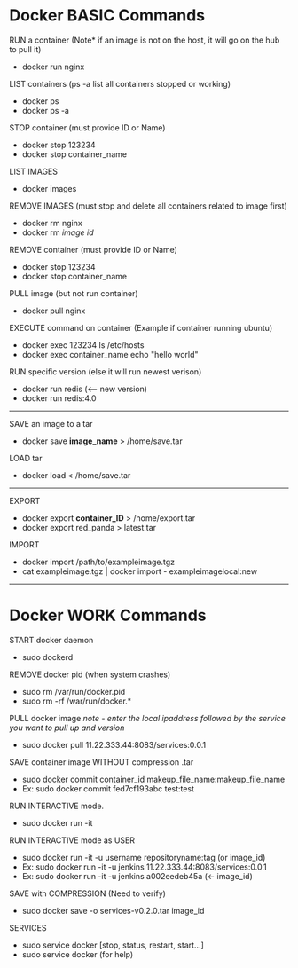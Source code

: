 # Docker BASIC Commands

RUN a container (Note* if an image is not on the host, it will go on the hub to pull it)
 - docker run nginx

LIST containers (ps -a list all containers stopped or working)
 - docker ps
 - docker ps -a
	
STOP container (must provide ID or Name)
 - docker stop 123234 
 - docker stop container_name

LIST IMAGES
 - docker images

REMOVE IMAGES (must stop and delete all containers related to image first)
 - docker rm nginx
 - docker rm *image id*

REMOVE container (must provide ID or Name)
 - docker stop 123234
 - docker stop container_name

PULL image (but not run container)
 - docker pull nginx

EXECUTE command on container (Example if container running ubuntu)
 - docker exec 123234 ls /etc/hosts
 - docker exec container_name echo "hello world"

RUN specific version (else it will run newest verison)
 - docker run redis (<-- new version)
 - docker run redis:4.0 
----------------------------------------------------------------------------------
SAVE an image to a tar
 - docker save **image_name** > /home/save.tar
	
LOAD tar
 - docker load < /home/save.tar
----------------------------------------------------------------------------------

EXPORT
 - docker export **container_ID** > /home/export.tar
 - docker export red_panda > latest.tar

IMPORT
 - docker import /path/to/exampleimage.tgz
 - cat exampleimage.tgz | docker import - exampleimagelocal:new
 
 ----------------------------------------------------------------------------------
 # Docker WORK Commands
  START docker daemon
   - sudo dockerd
  
  REMOVE docker pid (when system crashes)
   - sudo rm /var/run/docker.pid
   - sudo rm -rf /war/run/docker.*
  
  PULL docker image *note - enter the local ipaddress followed by the service you want to pull up and version*
   - sudo docker pull 11.22.333.44:8083/services:0.0.1 
  
  SAVE container image WITHOUT compression .tar
   - sudo docker commit container_id makeup_file_name:makeup_file_name
   - Ex: sudo docker commit fed7cf193abc test:test
  
  RUN INTERACTIVE mode.
   - sudo docker run -it
   
  RUN INTERACTIVE mode as USER
   - sudo docker run -it -u username repositoryname:tag (or image_id)
   - Ex: sudo docker run -it -u jenkins 11.22.333.44:8083/services:0.0.1 
   - Ex: sudo docker run -it -u jenkins a002eedeb45a (<- image_id)
  
  SAVE with COMPRESSION (Need to verify)
   - sudo docker save -o services-v0.2.0.tar image_id 
   
  SERVICES 
   - sudo service docker [stop, status, restart, start...]
   - sudo service docker (for help)
  
  
  
